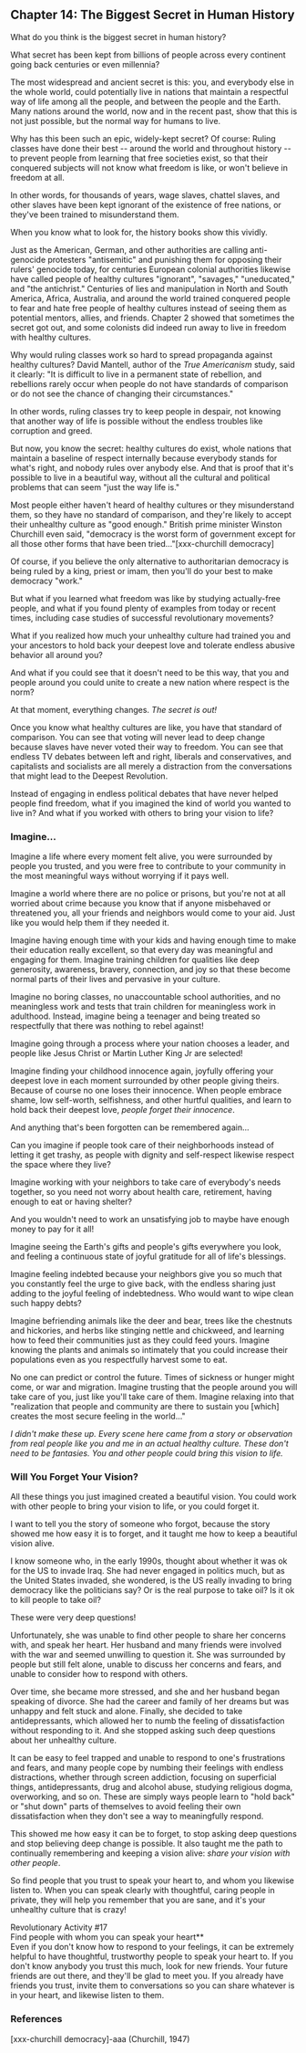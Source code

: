 ## Chapter 14: The Biggest Secret in Human History

What do you think is the biggest secret in human history?

What secret has been kept from billions of people across every continent going back centuries or even millennia?

The most widespread and ancient secret is this: you, and everybody else in the whole world, could potentially live in nations that maintain a respectful way of life among all the people, and between the people and the Earth. Many nations around the world, now and in the recent past, show that this is not just possible, but the normal way for humans to live.

Why has this been such an epic, widely-kept secret? Of course: Ruling classes have done their best -- around the world and throughout history -- to prevent people from learning that free societies exist, so that their conquered subjects will not know what freedom is like, or won't believe in freedom at all.

In other words, for thousands of years, wage slaves, chattel slaves, and other slaves have been kept ignorant of the existence of free nations, or they've been trained to misunderstand them. 

When you know what to look for, the history books show this vividly.

Just as the American, German, and other authorities are calling anti-genocide protesters "antisemitic" and punishing them for opposing their rulers' genocide today, for centuries European colonial authorities likewise have called people of healthy cultures "ignorant", "savages," "uneducated," and "the antichrist." Centuries of lies and manipulation in North and South America, Africa, Australia, and around the world trained conquered people to fear and hate free people of healthy cultures instead of seeing them as potential mentors, allies, and friends. Chapter 2 showed that sometimes the secret got out, and some colonists did indeed run away to live in freedom with healthy cultures.

Why would ruling classes work so hard to spread propaganda against healthy cultures? David Mantell, author of the _True Americanism_ study, said it clearly: "It is difficult to live in a permanent state of rebellion, and rebellions rarely occur when people do not have standards of comparison or do not see the chance of changing their circumstances."

In other words, ruling classes try to keep people in despair, not knowing that another way of life is possible without the endless troubles like corruption and greed.

But now, you know the secret: healthy cultures do exist, whole nations that maintain a baseline of respect internally because everybody stands for what's right, and nobody rules over anybody else. And that is proof that it's possible to live in a beautiful way, without all the cultural and political problems that can seem "just the way life is."

Most people either haven't heard of healthy cultures or they misunderstand them, so they have no standard of comparison, and they're likely to accept their unhealthy culture as "good enough." British prime minister Winston Churchill even said, "democracy is the worst form of government except for all those other forms that have been tried..."[xxx-churchill democracy]

Of course, if you believe the only alternative to authoritarian democracy is being ruled by a king, priest or imam, then you'll do your best to make democracy "work."

But what if you learned what freedom was like by studying actually-free people, and what if you found plenty of examples from today or recent times, including case studies of successful revolutionary movements?

What if you realized how much your unhealthy culture had trained you and your ancestors to hold back your deepest love and tolerate endless abusive behavior all around you?

And what if you could see that it doesn't need to be this way, that you and people around you could unite to create a new nation where respect is the norm?

At that moment, everything changes. _The secret is out!_

Once you know what healthy cultures are like, you have that standard of comparison. You can see that voting will never lead to deep change because slaves have never voted their way to freedom. You can see that endless TV debates between left and right, liberals and conservatives, and capitalists and socialists are all merely a distraction from the conversations that might lead to the Deepest Revolution.

Instead of engaging in endless political debates that have never helped people find freedom, what if you imagined the kind of world you wanted to live in? And what if you worked with others to bring your vision to life?

### Imagine...

Imagine a life where every moment felt alive, you were surrounded by people you trusted, and you were free to contribute to your community in the most meaningful ways without worrying if it pays well.

Imagine a world where there are no police or prisons, but you're not at all worried about crime because you know that if anyone misbehaved or threatened you, all your friends and neighbors would come to your aid. Just like you would help them if they needed it.

Imagine having enough time with your kids and having enough time to make their education really excellent, so that every day was meaningful and engaging for them. Imagine training children for qualities like deep generosity, awareness, bravery, connection, and joy so that these become normal parts of their lives and pervasive in your culture.

Imagine no boring classes, no unaccountable school authorities, and no meaningless work and tests that train children for meaningless work in adulthood. Instead, imagine being a teenager and being treated so respectfully that there was nothing to rebel against!

Imagine going through a process where your nation chooses a leader, and people like Jesus Christ or Martin Luther King Jr are selected!

Imagine finding your childhood innocence again, joyfully offering your deepest love in each moment surrounded by other people giving theirs. Because of course no one loses their innocence. When people embrace shame, low self-worth, selfishness, and other hurtful qualities, and learn to hold back their deepest love, _people forget their innocence_.

And anything that's been forgotten can be remembered again...

Can you imagine if people took care of their neighborhoods instead of letting it get trashy, as people with dignity and self-respect likewise respect the space where they live?

Imagine working with your neighbors to take care of everybody's needs together, so you need not worry about health care, retirement, having enough to eat or having shelter?

And you wouldn't need to work an unsatisfying job to maybe have enough money to pay for it all!

Imagine seeing the Earth's gifts and people's gifts everywhere you look, and feeling a continuous state of joyful gratitude for all of life's blessings.

Imagine feeling indebted because your neighbors give you so much that you constantly feel the urge to give back, with the endless sharing just adding to the joyful feeling of indebtedness. Who would want to wipe clean such happy debts?

Imagine befriending animals like the deer and bear, trees like the chestnuts and hickories, and herbs like stinging nettle and chickweed, and learning how to feed their communities just as they could feed yours. Imagine knowing the plants and animals so intimately that you could increase their populations even as you respectfully harvest some to eat.

No one can predict or control the future. Times of sickness or hunger might come, or war and migration. Imagine trusting that the people around you will take care of you, just like you'll take care of them. Imagine relaxing into that "realization that people and community are there to sustain you [which] creates the most secure feeling in the world..." 

_I didn't make these up. Every scene here came from a story or observation from real people like you and me in an actual healthy culture. These don't need to be fantasies. You and other people could bring this vision to life._

### Will You Forget Your Vision?

All these things you just imagined created a beautiful vision. You could work with other people to bring your vision to life, or you could forget it.

I want to tell you the story of someone who forgot, because the story showed me how easy it is to forget, and it taught me how to keep a beautiful vision alive.

I know someone who, in the early 1990s, thought about whether it was ok for the US to invade Iraq. She had never engaged in politics much, but as the United States invaded, she wondered, is the US really invading to bring democracy like the politicians say? Or is the real purpose to take oil? Is it ok to kill people to take oil?

These were very deep questions!

Unfortunately, she was unable to find other people to share her concerns with, and speak her heart. Her husband and many friends were involved with the war and seemed unwilling to question it. She was surrounded by people but still felt alone, unable to discuss her concerns and fears, and unable to consider how to respond with others.

Over time, she became more stressed, and she and her husband began speaking of divorce. She had the career and family of her dreams but was unhappy and felt stuck and alone. Finally, she decided to take antidepressants, which allowed her to numb the feeling of dissatisfaction without responding to it. And she stopped asking such deep questions about her unhealthy culture.

It can be easy to feel trapped and unable to respond to one's frustrations and fears, and many people cope by numbing their feelings with endless distractions, whether through screen addiction, focusing on superficial things, antidepressants, drug and alcohol abuse, studying religious dogma, overworking, and so on. These are simply ways people learn to "hold back" or "shut down" parts of themselves to avoid feeling their own dissatisfaction when they don't see a way to meaningfully respond.

This showed me how easy it can be to forget, to stop asking deep questions and stop believing deep change is possible. It also taught me the path to continually remembering and keeping a vision alive: _share your vision with other people_.

So find people that you trust to speak your heart to, and whom you likewise listen to. When you can speak clearly with thoughtful, caring people in private, they will help you remember that you are sane, and it's your unhealthy culture that is crazy!

<div class="rev-act"><div class="rev-act-header">Revolutionary Activity #17<br/>Find people with whom you can speak your heart**</div>
<div class="rev-act-body">Even if you don't know how to respond to your feelings, it can be extremely helpful to have thoughtful, trustworthy people to speak your heart to. If you don't know anybody you trust this much, look for new friends. Your future friends are out there, and they'll be glad to meet you. If you already have friends you trust, invite them to conversations so you can share whatever is in your heart, and likewise listen to them.</div></div>

### References

[xxx-churchill democracy]-aaa (Churchill, 1947)